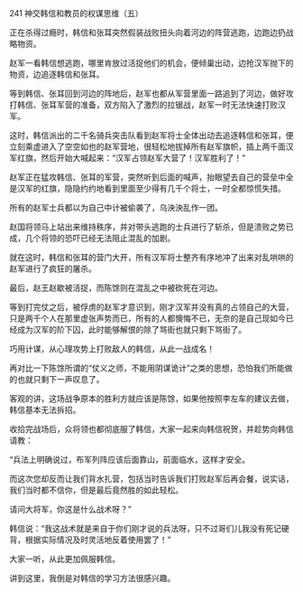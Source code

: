 241 神交韩信和教员的权谋思维（五）



正在杀得过瘾时，韩信和张耳突然假装战败扭头向着河边的阵营逃跑，边跑边扔战略物资。

赵军一看韩信想逃跑，哪里肯放过活捉他们的机会，便倾巢出动，边抢汉军抛下的物资，边追逐韩信和张耳。

等到韩信、张耳回到河边的阵地后，赵军也都从军营里面一路追到了河边，做好攻打韩信、张耳军营的准备，双方陷入了激烈的拉锯战，赵军一时无法快速打败汉军。



这时，韩信派出的二千名骑兵突击队看到赵军将士全体出动去追逐韩信和张耳，便立刻乘虚进入了空空如也的赵军营地，很轻松地拔掉所有赵军旗帜，插上两千面汉军红旗，然后开始大喊起来：“汉军占领赵军大营了！汉军胜利了！”

赵军正在猛攻韩信、张耳的军营，突然听到后面的喊声，抬眼望去自己的营垒中全是汉军的红旗，隐隐约约地看到里面至少得有几千个将士，一时全都惊慌失措。

所有的赵军士兵都以为自己中计被偷袭了，乌泱泱乱作一团。



赵国将领马上站出来维持秩序，并对带头逃跑的士兵进行了斩杀，但是溃败之势已成，几个将领的恐吓已经无法阻止混乱的加剧。

就在这时，韩信和张耳的营门大开，所有汉军将士整齐有序地冲了出来对乱哄哄的赵军进行了疯狂的屠杀。

最后，赵王赵歇被活捉，而陈馀则在混乱之中被砍死在河边。

等到打完仗之后，被俘虏的赵军才意识到，刚才汉军并没有真的占领自己的大营，只是两千个人在那里虚张声势而已，所有的人都懊悔不已，无奈的是自己现如今已经成为汉军的阶下囚，此时能够解恨的除了骂街也就只剩下骂街了。



巧用计谋，从心理攻势上打败敌人的韩信，从此一战成名！

再对比一下陈馀所谓的“仗义之师，不能用阴谋诡计”之类的思想，恐怕我们所能做的也就只剩下一声叹息了。

客观的讲，这场战争原本的胜利方就应该是陈馀，如果他按照李左车的建议去做，韩信基本无法拆招。

收拾完战场后，众将领也都彻底服了韩信，大家一起来向韩信祝贺，并趁势向韩信请教：

“兵法上明确说过，布军列阵应该后面靠山，前面临水，这样才安全。

而这次您却反而让我们背水扎营，包括当时告诉我们打败赵军后再会餐，说实话，我们当时都不信你，但是最后竟然胜的如此轻松。

请问大将军，你这是什么战术呀？”



韩信说：“我这战术就是来自于你们刚才说的兵法呀，只不过哥们儿我没有死记硬背，根据实际情况及时灵活地反着使用罢了！”

大家一听，从此更加佩服韩信。

讲到这里，我倒是对韩信的学习方法很感兴趣。

